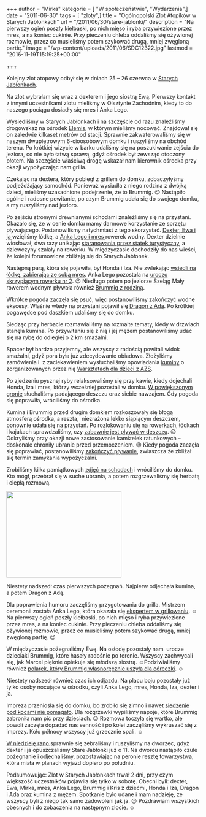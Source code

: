 +++
author = "Mirka"
kategorie = [ "W społeczeństwie", "Wydarzenia",]
date = "2011-06-30"
tags = [ "zloty",]
title = "Ogólnopolski Zlot Atopików w Starych Jabłonkach"
url = "/2011/06/30/stare-jablonki/"
description = "Na pierwszy ogień poszły kiełbaski, po nich mięso i ryba przywiezione przez mres, a na koniec cukinie. Przy pieczeniu chleba oddaliśmy się ożywionej rozmowie, przez co musieliśmy potem szykować drugą, mniej zwęgloną partię."
image = "/wp-content/uploads/2011/06/SDC12322.jpg"
lastmod = "2016-11-19T15:19:25+00:00"

+++

Kolejny zlot atopowy odbył się w dniach 25 – 26 czerwca w <a title="Stare Jabłonki" href="http://maps.google.pl/maps?q=Stare+Jab%C5%82onki&hl=pl&ie=UTF8&ll=53.692844,20.091248&spn=0.024242,0.090122&sll=53.690154,20.085972&sspn=0.012122,0.02871&z=14" target="_blank">Starych Jabłonkach</a>.

Na zlot wybrałam się wraz z dexterem i jego siostrą Ewą. Pierwszy kontakt z innymi uczestnikami zlotu mieliśmy w Olsztynie Zachodnim, kiedy to do naszego pociągu dosiadły się mres i Anka Lego.

Wysiedliśmy w Starych Jabłonkach i na szczęście od razu znaleźliśmy drogowskaz na ośrodek <a title="Ośrodek Elemis" href="http://www.elemis.alpha.pl/index.html" target="_blank">Elemis</a>, w którym mieliśmy nocować. Znajdował się on zaledwie kilkaset metrów od stacji. Sprawnie zakwaterowaliśmy się w naszym dwupiętrowym 6-cioosobowym domku i ruszyliśmy na obchód terenu. Po krótkiej wizycie w barku udaliśmy się na poszukiwanie zejścia do jeziora, co nie było łatwą sprawą, gdyż ośrodek był zewsząd otoczony płotem. Na szczęście właściwą drogę wskazał nam kierownik ośrodka przy okazji wypożyczając nam grilla.

<!--more-->Czekając na dextera, który pobiegł z grillem do domku, zobaczyłyśmy podjeżdżający samochód. Ponieważ wysiadła z niego rodzina z dwójką dzieci, mieliśmy uzasadnione podejrzenie, że to Brummig. 😉 Nastąpiło ogólne i radosne powitanie, po czym Brummig udała się do swojego domku, a my ruszyliśmy nad jezioro.

Po zejściu stromymi drewnianymi schodami znaleźliśmy się na przystani. Okazało się, że w cenie domku mamy darmowe korzystanie ze sprzętu pływającego. Postanowiliśmy natychmiast z tego skorzystać. <a title="Dexter i Ewa na łódce" href="https://picasaweb.google.com/lh/photo/dVpBf69_IhINMIYBI6xFqP_R_iyZAL_wnPXqM1MLIOE?feat=directlink" target="_blank">Dexter, Ewa i ja </a>wzięliśmy łódkę, a <a title="Anka Lego i mres na rowerku wodnym" href="https://picasaweb.google.com/lh/photo/ZOA-AxDq9SgrrxtjylNRDv_R_iyZAL_wnPXqM1MLIOE?feat=directlink" target="_blank">Anka Lego i mres </a>rowerek wodny. Dexter dzielnie wiosłował, dwa razy unikając <a title="dexter unika staranowania przez statek" href="https://picasaweb.google.com/lh/photo/5F1YSAL_ZJeW42iecQSzGP_R_iyZAL_wnPXqM1MLIOE?feat=directlink" target="_blank">staranowania przez statek turystyczny</a>, a dziewczyny szalały na rowerku. W międzyczasie dochodziły do nas wieści, że kolejni forumowicze zbliżają się do Starych Jabłonek.

Następną parą, która się pojawiła, był Honda i Iza. Nie zwlekając <a title="mres, Honda i Iza na łódce" href="https://picasaweb.google.com/lh/photo/4kmbfe9sdOMfHY83FU1QQf_R_iyZAL_wnPXqM1MLIOE?feat=directlink" target="_blank">wsiedli na łódkę, zabierając ze sobą mres</a>. Anka Lego pozostała na <a title="Anka Lego na rowerku" href="https://picasaweb.google.com/lh/photo/nuHOgauqfyYIkUPxYtksbP_R_iyZAL_wnPXqM1MLIOE?feat=directlink" target="_blank">uroczo skrzypiącym rowerku nr 2</a>. 😉 Niedługo potem po jeziorze Szeląg Mały rowerem wodnym pływała również <a title="Brummig i Kris z dziećmi" href="https://picasaweb.google.com/lh/photo/tKcIFD34SCnIdJw1mKaKPP_R_iyZAL_wnPXqM1MLIOE?feat=directlink" target="_blank">Brummig z rodziną</a>.

Wkrótce pogoda zaczęła się psuć, więc postanowiliśmy zakończyć wodne ekscesy. Właśnie wtedy na przystani pojawił się <a title="Ewa, dexter, Iza, Honda, Dragon, Ada, mres" href="https://picasaweb.google.com/lh/photo/DX1_ItqeXJeINtR8Hp3JRv_R_iyZAL_wnPXqM1MLIOE?feat=directlink" target="_blank">Dragon z Adą</a>. Po krótkiej pogawędce pod daszkiem udaliśmy się do domku.

Siedząc przy herbacie rozmawialiśmy na rozmaite tematy, kiedy w drzwiach stanęła kumina. Po przywitaniu się z nią i jej mężem postanowiliśmy udać się na rybę do odległej o 2 km smażalni.

Spacer był bardzo przyjemny, ale wszyscy z radością powitali widok smażalni, gdyż pora była już zdecydowanie obiadowa. Złożyliśmy zamówienia i  z zaciekawieniem wysłuchaliśmy opowiadania <a title="Anka Lego, kumina i Ada" href="https://picasaweb.google.com/lh/photo/LRw_fKurWJASGtx1IsOlwP_R_iyZAL_wnPXqM1MLIOE?feat=directlink" target="_blank">kuminy</a> o zorganizowanych przez nią <a title="Warsztaty dla dzieci z AZS" href="http://fundacja-alabaster.org.pl/?p=880" target="_blank">Warsztatach dla dzieci z AZS</a>.

Po zjedzeniu pysznej ryby relaksowaliśmy się przy kawie, kiedy dojechali Honda, Iza i mres, którzy wcześniej pozostali w domku. <a title="mres, Anka Lego, Iza, Honda, kumina, Ada, Dragon" href="https://picasaweb.google.com/lh/photo/PPSACYNMf3e5AerVAQ70uf_R_iyZAL_wnPXqM1MLIOE?feat=directlink" target="_blank">W powiększonym gronie</a> słuchaliśmy padającego deszczu oraz siebie nawzajem. Gdy pogoda się poprawiła, wróciliśmy do ośrodka.

Kumina i Brummig przed drugim domkiem rozkoszowały się błogą atmosferą ośrodka, a reszta,  niezrażona lekko siąpiącym deszczem, ponownie udała się na przystań. Po rozlokowaniu się na rowerkach, łódkach i kajakach sprawdzaliśmy, czy <a title="Pływanie w deszczu ;)" href="https://picasaweb.google.com/lh/photo/yrqdyVW68EHgzHe3dM-CBP_R_iyZAL_wnPXqM1MLIOE?feat=directlink" target="_blank">zabawnie jest pływać w deszczu</a>. 😉 Odkryliśmy przy okazji nowe zastosowanie kamizelek ratunkowych – doskonale chroniły ubranie przed przemoczeniem. 😉 Kiedy pogoda zaczęła się poprawiać, postanowiliśmy <a title="Honda i Iza na rowerku" href="https://picasaweb.google.com/lh/photo/aqw7jn6SXCjDcAZ6i8YQov_R_iyZAL_wnPXqM1MLIOE?feat=directlink" target="_blank">zakończyć pływanie</a>, zwłaszcza że zbliżał się termin zamykania wypożyczalni.

Zrobiliśmy kilka pamiątkowych <a title="Mirka, dexter, Ewa, mres, Anka Lego, Dragon, Ada, Iza, Honda" href="https://picasaweb.google.com/lh/photo/rP0kbfIN4D5TK0QPn_iHE__R_iyZAL_wnPXqM1MLIOE?feat=directlink" target="_blank">zdjęć na schodach</a> i wróciliśmy do domku. Kto mógł, przebrał się w suche ubrania, a potem rozgrzewaliśmy się herbatą i ciepłą rozmową.

[<img class="aligncenter size-medium wp-image-2089" src="/wp-content/uploads/2011/06/SDC12322-300x225.jpg" alt="" width="300" height="225" srcset="/wp-content/uploads/2011/06/SDC12322-300x225.jpg 300w, /wp-content/uploads/2011/06/SDC12322.jpg 640w" sizes="(max-width: 300px) 100vw, 300px" />][1]

Niestety nadszedł czas pierwszych pożegnań. Najpierw odjechała kumina, a potem Dragon z Adą.

Dla poprawienia humoru zaczęliśmy przygotowania do grilla. Mistrzem ceremonii została Anka Lego, która okazała się <a title="Anka Lego jako mistrz grillowani​a" href="https://picasaweb.google.com/lh/photo/qeTVmD_b9ZGt33AUNInhav_R_iyZAL_wnPXqM1MLIOE?feat=directlink" target="_blank">ekspertem w grillowaniu</a>.  ☺️Na pierwszy ogień poszły kiełbaski, po nich mięso i ryba przywiezione przez mres, a na koniec cukinie. Przy pieczeniu chleba oddaliśmy się ożywionej rozmowie, przez co musieliśmy potem szykować drugą, mniej zwęgloną partię. 😉

W międzyczasie pożegnaliśmy Ewę. Na osłodę pozostały nam  urocze dzieciaki Brummig, które hasały radośnie po terenie. Wszyscy zachwycali się, jak Marcel pięknie opiekuje się młodszą siostrą.  ☺️Podziwialiśmy również <a title="Różowy polarek" href="http://brummig.blox.pl/2011/04/Polar-ny-powiew-wiosna.html" target="_blank">polarek, który Brummig własnoręcznie uszyła dla córeczki</a>. ☺️

Niestety nadszedł również czas ich odjazdu. Na placu boju pozostały już tylko osoby nocujące w ośrodku, czyli Anka Lego, mres, Honda, Iza, dexter i ja.

Impreza przeniosła się do domku, bo zrobiło się zimno i nawet <a title="Mirka i dexter oraz Iza i Honda pod kocami" href="https://picasaweb.google.com/lh/photo/6GZpk2IRADTgnMvfSpf8pv_R_iyZAL_wnPXqM1MLIOE?feat=directlink" target="_blank">siedzenie pod kocami nie pomagało</a>. Dla rozgrzewki wypiliśmy napoje, które Brummig zabroniła nam pić przy dzieciach. 😉 Rozmowa toczyła się wartko, ale powoli zaczęła dopadać nas senność i po kolei zaczęliśmy wykruszać się z imprezy. Koło północy wszyscy już grzecznie spali. ☺️

<a title="Do niedzieli dotrwali: Honda, Iza, mres, Anka Lego, dexter i Mirka" href="https://picasaweb.google.com/lh/photo/dL7TJM38mQcKInPcpd0fvv_R_iyZAL_wnPXqM1MLIOE?feat=directlink" target="_blank">W niedzielę rano </a>sprawnie się zebraliśmy i ruszyliśmy na dworzec, gdyż dexter i ja opuszczaliśmy Stare Jabłonki już o 11. Na dworcu nastąpiło czułe pożegnanie i odjechaliśmy, pozostawiając na peronie resztę towarzystwa, która miała w planach wyjazd dopiero po południu.

Podsumowując: Zlot w Starych Jabłonkach trwał 2 dni, przy czym większość uczestników pojawiła się tylko w sobotę. Obecni byli: dexter, Ewa, Mirka, mres, Anka Lego, Brummig i Kris z dziećmi, Honda i Iza, Dragon i Ada oraz kumina z mężem. Spotkanie było udane i mam nadzieję, że wszyscy byli z niego tak samo zadowoleni jak ja. 😉 Pozdrawiam wszystkich obecnych i do zobaczenia na następnym zlocie. ☺️

 [1]: /wp-content/uploads/2011/06/SDC12322.jpg "dexter, Ewa, Mirka, Ada, Dragon, Honda, Iza, mres"
